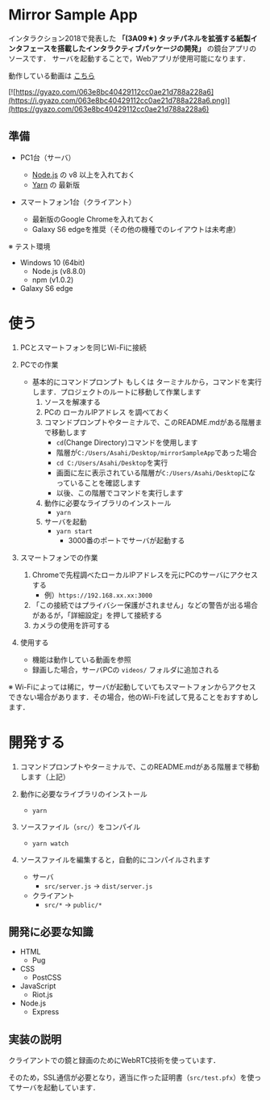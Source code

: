 # Mirror Sample App

インタラクション2018で発表した **「(3A09★) タッチパネルを拡張する紙製インタフェースを搭載したインタラクティブパッケージの開発」** の鏡台アプリのソースです．
サーバを起動することで，Webアプリが使用可能になります．

動作している動画は [こちら](https://youtu.be/kHVGmV3sYIg)

[![https://gyazo.com/063e8bc40429112cc0ae21d788a228a6](https://i.gyazo.com/063e8bc40429112cc0ae21d788a228a6.png)](https://gyazo.com/063e8bc40429112cc0ae21d788a228a6)

## 準備

- PC1台（サーバ）
	- [Node.js](https://nodejs.org/ja/) の v8 以上を入れておく
	- [Yarn](https://yarnpkg.com) の 最新版

- スマートフォン1台（クライアント）
	- 最新版のGoogle Chromeを入れておく
	- Galaxy S6 edgeを推奨（その他の機種でのレイアウトは未考慮）

※ テスト環境

- Windows 10 (64bit)
	- Node.js (v8.8.0)
	- npm (v1.0.2)
- Galaxy S6 edge

# 使う

1. PCとスマートフォンを同じWi-Fiに接続

1. PCでの作業
	- 基本的にコマンドプロンプト もしくは ターミナルから，コマンドを実行します．プロジェクトのルートに移動して作業します
		1. ソースを解凍する
		1. PCの ローカルIPアドレス を調べておく
		1. コマンドプロンプトやターミナルで、このREADME.mdがある階層まで移動します
			- `cd`(Change Directory)コマンドを使用します
			- 階層が`C:/Users/Asahi/Desktop/mirrorSampleApp`であった場合
			- `cd C:/Users/Asahi/Desktop`を実行
			- 画面に左に表示されている階層が`C:/Users/Asahi/Desktop`になっていることを確認します
			- 以後、この階層でコマンドを実行します
		1. 動作に必要なライブラリのインストール
			- `yarn`
		1. サーバを起動
			- `yarn start`
				- 3000番のポートでサーバが起動する

1. スマートフォンでの作業
	1. Chromeで先程調べたローカルIPアドレスを元にPCのサーバにアクセスする
		- 例）`https://192.168.xx.xx:3000`
	1. 「この接続ではプライバシー保護がされません」などの警告が出る場合があるが，「詳細設定」を押して接続する
	1. カメラの使用を許可する

1. 使用する
	- 機能は動作している動画を参照
	- 録画した場合，サーバPCの `videos/` フォルダに追加される

※ Wi-Fiによっては稀に，サーバが起動していてもスマートフォンからアクセスできない場合があります．その場合，他のWi-Fiを試して見ることをおすすめします．

# 開発する

1. コマンドプロンプトやターミナルで、このREADME.mdがある階層まで移動します（上記）

1. 動作に必要なライブラリのインストール
	- `yarn`

1. ソースファイル（`src/`）をコンパイル
	- `yarn watch`

1. ソースファイルを編集すると，自動的にコンパイルされます
	- サーバ
		- `src/server.js` -> `dist/server.js`
	- クライアント
		- `src/*` -> `public/*`

## 開発に必要な知識

- HTML
	- Pug
- CSS
	- PostCSS
- JavaScript
	- Riot.js
- Node.js
	- Express

## 実装の説明

クライアントでの鏡と録画のためにWebRTC技術を使っています．

そのため，SSL通信が必要となり，適当に作った証明書（`src/test.pfx`）を使ってサーバを起動しています．
